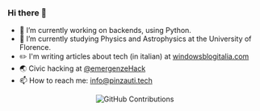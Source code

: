 ### Hi there 👋

- 🌱 I’m currently working on backends, using Python.
- 🔭 I’m currently studying Physics and Astrophysics at the University of Florence.
- ✏️ I'm writing articles about tech (in italian) at  [windowsblogitalia.com](https://windowsblogitalia.com) 
- 🌏 Civic hacking at [@emergenzeHack](https://github.com/emergenzeHack)
- 📫 How to reach me: info@pinzauti.tech

<div align="center">

![GitHub Contributions](https://github-readme-stats.vercel.app/api?username=Pinzauti&show_icons=true&title_color=fff&icon_color=79ff97&text_color=9f9f9f&bg_color=151515)

</div>
